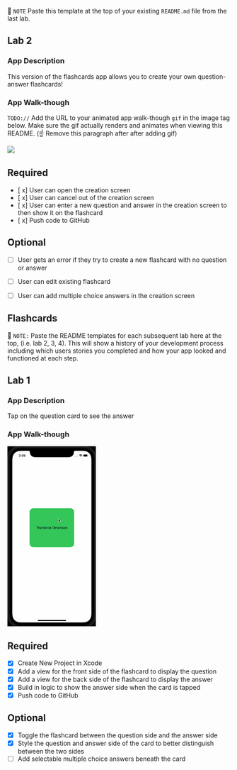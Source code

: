 📝 `NOTE` Paste this template at the top of your existing `README.md` file from the last lab.

## Lab 2

### App Description
This version of the flashcards app allows you to create your own question-answer flashcards!

### App Walk-though
`TODO://` Add the URL to your animated app walk-though `gif` in the image tag below. Make sure the gif actually renders and animates when viewing this README. (☝️ Remove this paragraph after after adding gif)

<img src="https://imgur.com/mLZjK8U" width=200><br>



## Required
- [ x] User can open the creation screen
- [ x] User can cancel out of the creation screen
- [ x] User can enter a new question and answer in the creation screen to then show it on the flashcard
- [ x] Push code to GitHub
## Optional
- [ ] User gets an error if they try to create a new flashcard with no question or answer
- [ ] User can edit existing flashcard
- [ ] User can add multiple choice answers in the creation screen



## Flashcards

📝 `NOTE:` Paste the README templates for each subsequent lab here at the top, (i.e. lab 2, 3, 4). This will show a history of your development process including which users stories you completed and how your app looked and functioned at each step.

## Lab 1

### App Description
Tap on the question card to see the answer 

### App Walk-though

<img src="https://github.com/keithmathe/flashcards/blob/main/Flashcards/flashcards.gif" width=200><br>



## Required
- [x]  Create New Project in Xcode
- [x] Add a view for the front side of the flashcard to display the question
- [x]  Add a view for the back side of the flashcard to display the answer
- [x]  Build in logic to show the answer side when the card is tapped
- [x]  Push code to GitHub
## Optional
- [x]  Toggle the flashcard between the question side and the answer side
- [x]  Style the question and answer side of the card to better distinguish between the two sides
- [ ] Add selectable multiple choice answers beneath the card
